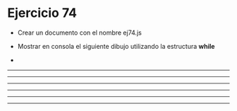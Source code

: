 # Ejercicio 74

* Crear un documento con el nombre ej74.js
* Mostrar en consola el siguiente dibujo utilizando la estructura **while**

*
***
*****
*******
*********
***********
*************